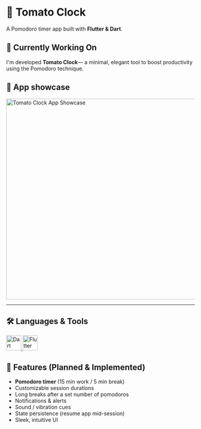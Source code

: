 # 🍅 Tomato Clock

A  Pomodoro timer app built with **Flutter & Dart**.

## 🔭 Currently Working On  
<p>
I'm developed <b>Tomato Clock</b>— a minimal, elegant tool to boost productivity using the Pomodoro technique.
</p>

## 📸 App showcase  
<img width="600" height="536" alt="Tomato Clock App Showcase" src="https://github.com/user-attachments/assets/40e80dd5-d262-45bb-8116-57cc53da316c" />

---

## 🛠️ Languages & Tools  

<p align="left">  
  <a href="https://dart.dev" target="_blank" rel="noreferrer">  
    <img src="https://www.vectorlogo.zone/logos/dartlang/dartlang-icon.svg" alt="Dart" width="40" height="40" />  
  </a>  
  <a href="https://flutter.dev" target="_blank" rel="noreferrer">  
    <img src="https://www.vectorlogo.zone/logos/flutterio/flutterio-icon.svg" alt="Flutter" width="40" height="40" />  
  </a>  
</p>


## 🧭 Features (Planned & Implemented)

- **Pomodoro timer** (15 min work / 5 min break)  
- Customizable session durations  
- Long breaks after a set number of pomodoros  
- Notifications & alerts  
- Sound / vibration cues  
- State persistence (resume app mid-session)  
- Sleek, intuitive UI  



